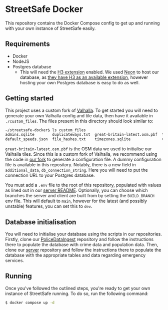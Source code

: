 
# StreetSafe Docker

This repository contains the Docker Compose config to get up and running with your own instance of StreetSafe easily.

## Requirements
- Docker
- NodeJS
- Postgres database
  - This will need the [H3 extension](https://github.com/zachasme/h3-pg) enabled. We used [Neon](https://neon.com/) to host our database, as [they have H3 as an available extension](https://neon.com/docs/extensions/postgis-related-extensions#h3-and-h3-postgis), however hosting your own Postgres database is easy to do as well.

## Getting started
This project uses a custom fork of [Valhalla](https://github.com/solithcy/valhalla_safety/). To get started you will need to generate your own Valhalla config and tile data, then have it available in `./custom_files`. The files present in this directory should look similar to:
```bash
~/streetsafe-docker$ ls custom_files
admins.sqlite        duplicateways.txt  great-britain-latest.osm.pbf  transit_tiles  valhalla_tiles
default_speeds.json  file_hashes.txt    timezones.sqlite              valhalla.json  valhalla_tiles.tar
```
`great-britain-latest.osm.pbf` is the OSM data we used to initialise our Valhalla tiles. Since this is a custom fork of Valhalla, we recommend using the code in [our fork](https://github.com/solithcy/valhalla_safety/) to generate a configuration file. A dummy configuration file is available in this repository. Notably, there is a new field in `additional_data`, `db_connection_string`. Here you will need to put the connection URL to your Postgres database.

You must add a `.env` file to the root of this repository, populated with values as lined out in our [server README](https://github.com/cb671/streetsafe-server/blob/main/README.md). Optionally, you can choose which branches the server and client are built from by setting the `BUILD_BRANCH` env file. This will default to `main`, however for the latest (and possibly unstable) features, you can set this to `dev`.


## Database initialisation
You will need to initialise your database using the scripts in our repositories. Firstly, clone our [PoliceDataIngest](https://github.com/solithcy/PoliceDataIngest) repository and follow the instructions there to populate the database with crime data and population data. Then, clone our [server](https://github.com/cb671/streetsafe-server) repository and follow the instructions there to populate the database with the appropriate tables and data regarding emergency services.

## Running
Once you've followed the outlined steps, you're ready to get your own instance of StreetSafe running. To do so, run the following command:
```bash
$ docker compose up -d
```
